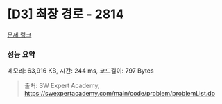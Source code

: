 # [D3] 최장 경로 - 2814 

[문제 링크](https://swexpertacademy.com/main/code/problem/problemDetail.do?contestProbId=AV7GOPPaAeMDFAXB) 

### 성능 요약

메모리: 63,916 KB, 시간: 244 ms, 코드길이: 797 Bytes



> 출처: SW Expert Academy, https://swexpertacademy.com/main/code/problem/problemList.do